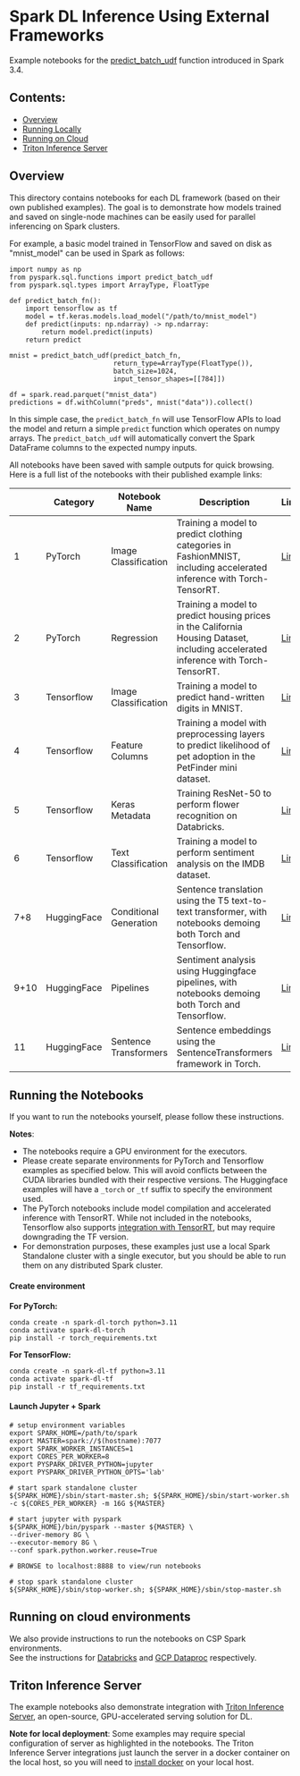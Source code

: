# Spark DL Inference Using External Frameworks

Example notebooks for the [predict_batch_udf](https://spark.apache.org/docs/latest/api/python/reference/api/pyspark.ml.functions.predict_batch_udf.html#pyspark.ml.functions.predict_batch_udf) function introduced in Spark 3.4.

## Contents:
- [Overview](#overview)
- [Running Locally](#running-the-notebooks)
- [Running on Cloud](#running-on-cloud-environments)
- [Triton Inference Server](#triton-inference-server)

## Overview

This directory contains notebooks for each DL framework (based on their own published examples).  The goal is to demonstrate how models trained and saved on single-node machines can be easily used for parallel inferencing on Spark clusters.

For example, a basic model trained in TensorFlow and saved on disk as "mnist_model" can be used in Spark as follows:
```
import numpy as np
from pyspark.sql.functions import predict_batch_udf
from pyspark.sql.types import ArrayType, FloatType

def predict_batch_fn():
    import tensorflow as tf
    model = tf.keras.models.load_model("/path/to/mnist_model")
    def predict(inputs: np.ndarray) -> np.ndarray:
        return model.predict(inputs)
    return predict

mnist = predict_batch_udf(predict_batch_fn,
                          return_type=ArrayType(FloatType()),
                          batch_size=1024,
                          input_tensor_shapes=[[784]])

df = spark.read.parquet("mnist_data")
predictions = df.withColumn("preds", mnist("data")).collect()
```

In this simple case, the `predict_batch_fn` will use TensorFlow APIs to load the model and return a simple `predict` function which operates on numpy arrays.  The `predict_batch_udf` will automatically convert the Spark DataFrame columns to the expected numpy inputs.

All notebooks have been saved with sample outputs for quick browsing.  
Here is a full list of the notebooks with their published example links:

|   | Category  | Notebook Name | Description | Link
| ------------- | ------------- | ------------- | ------------- | ------------- 
| 1 | PyTorch | Image Classification | Training a model to predict clothing categories in FashionMNIST, including accelerated inference with Torch-TensorRT. | [Link](https://pytorch.org/tutorials/beginner/basics/quickstart_tutorial.html)
| 2 | PyTorch | Regression | Training a model to predict housing prices in the California Housing Dataset, including accelerated inference with Torch-TensorRT. | [Link](https://github.com/christianversloot/machine-learning-articles/blob/main/how-to-create-a-neural-network-for-regression-with-pytorch.md)
| 3 | Tensorflow | Image Classification | Training a model to predict hand-written digits in MNIST. | [Link](https://github.com/tensorflow/docs/blob/master/site/en/tutorials/keras/save_and_load.ipynb)
| 4 | Tensorflow | Feature Columns | Training a model with preprocessing layers to predict likelihood of pet adoption in the PetFinder mini dataset. | [Link](https://github.com/tensorflow/docs/blob/master/site/en/tutorials/structured_data/preprocessing_layers.ipynb)
| 5 | Tensorflow | Keras Metadata | Training ResNet-50 to perform flower recognition on Databricks. | [Link](https://docs.databricks.com/en/_extras/notebooks/source/deep-learning/keras-metadata.html)
| 6 | Tensorflow | Text Classification | Training a model to perform sentiment analysis on the IMDB dataset. | [Link](https://github.com/tensorflow/docs/blob/master/site/en/tutorials/keras/text_classification.ipynb)
| 7+8 | HuggingFace | Conditional Generation | Sentence translation using the T5 text-to-text transformer, with notebooks demoing both Torch and Tensorflow. | [Link](https://huggingface.co/docs/transformers/model_doc/t5#t5) 
| 9+10 | HuggingFace | Pipelines | Sentiment analysis using Huggingface pipelines, with notebooks demoing both Torch and Tensorflow. | [Link](https://huggingface.co/docs/transformers/quicktour#pipeline-usage)
| 11 | HuggingFace | Sentence Transformers | Sentence embeddings using the SentenceTransformers framework in Torch. | [Link](https://huggingface.co/sentence-transformers)

## Running the Notebooks

If you want to run the notebooks yourself, please follow these instructions.

**Notes**: 
- The notebooks require a GPU environment for the executors.  
- Please create separate environments for PyTorch and Tensorflow examples as specified below. This will avoid conflicts between the CUDA libraries bundled with their respective versions. The Huggingface examples will have a `_torch` or `_tf` suffix to specify the environment used.
- The PyTorch notebooks include model compilation and accelerated inference with TensorRT. While not included in the notebooks, Tensorflow also supports [integration with TensorRT](https://docs.nvidia.com/deeplearning/frameworks/tf-trt-user-guide/index.html), but may require downgrading the TF version. 
- For demonstration purposes, these examples just use a local Spark Standalone cluster with a single executor, but you should be able to run them on any distributed Spark cluster.

#### Create environment

**For PyTorch:**
```
conda create -n spark-dl-torch python=3.11
conda activate spark-dl-torch
pip install -r torch_requirements.txt
```
**For TensorFlow:**
```
conda create -n spark-dl-tf python=3.11
conda activate spark-dl-tf
pip install -r tf_requirements.txt
```

#### Launch Jupyter + Spark

```
# setup environment variables
export SPARK_HOME=/path/to/spark
export MASTER=spark://$(hostname):7077
export SPARK_WORKER_INSTANCES=1
export CORES_PER_WORKER=8
export PYSPARK_DRIVER_PYTHON=jupyter
export PYSPARK_DRIVER_PYTHON_OPTS='lab'

# start spark standalone cluster
${SPARK_HOME}/sbin/start-master.sh; ${SPARK_HOME}/sbin/start-worker.sh -c ${CORES_PER_WORKER} -m 16G ${MASTER}

# start jupyter with pyspark
${SPARK_HOME}/bin/pyspark --master ${MASTER} \
--driver-memory 8G \
--executor-memory 8G \
--conf spark.python.worker.reuse=True

# BROWSE to localhost:8888 to view/run notebooks

# stop spark standalone cluster
${SPARK_HOME}/sbin/stop-worker.sh; ${SPARK_HOME}/sbin/stop-master.sh
```

## Running on cloud environments

We also provide instructions to run the notebooks on CSP Spark environments.  
See the instructions for [Databricks](databricks/README.md) and [GCP Dataproc](dataproc/README.md) respectively. 

## Triton Inference Server

The example notebooks also demonstrate integration with [Triton Inference Server](https://developer.nvidia.com/nvidia-triton-inference-server), an open-source, GPU-accelerated serving solution for DL.

**Note for local deployment**: Some examples may require special configuration of server as highlighted in the notebooks. The Triton Inference Server integrations just launch the server in a docker container on the local host, so you will need to [install docker](https://docs.docker.com/engine/install/) on your local host. 
